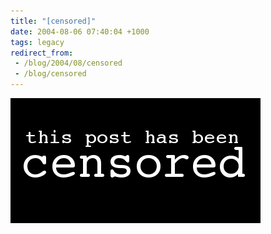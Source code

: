 ```yaml
---
title: "[censored]"
date: 2004-08-06 07:40:04 +1000
tags: legacy
redirect_from:
 - /blog/2004/08/censored
 - /blog/censored
---
```


<img src="/static/media/images/censored.png" alt="this post has been censored"/>
